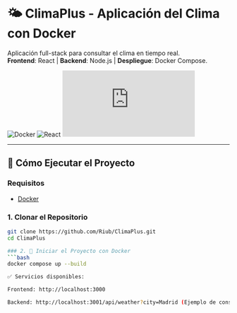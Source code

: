 # 🌤️ ClimaPlus - Aplicación del Clima con Docker

Aplicación full-stack para consultar el clima en tiempo real.  
**Frontend**: React | **Backend**: Node.js | **Despliegue**: Docker Compose.

![Docker](https://img.shields.io/badge/Docker-✓-blue?logo=docker)
![React](https://img.shields.io/badge/React-✓-61DAFB?logo=react)
![Node.js](https://img.shields.io/badge/Node.js-✓-339933?logo=node.js)

---

## 🚀 Cómo Ejecutar el Proyecto

### Requisitos
- [Docker](https://docs.docker.com/get-docker/)

### 1. Clonar el Repositorio
```bash
git clone https://github.com/Riub/ClimaPlus.git
cd ClimaPlus

### 2. 🐳 Iniciar el Proyecto con Docker
```bash
docker compose up --build

✅ Servicios disponibles:

Frontend: http://localhost:3000

Backend: http://localhost:3001/api/weather?city=Madrid (Ejemplo de consulta//Cambiar el nombre de la ciudad)
